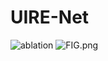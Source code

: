 # UIRE-Net

![ablation](https://github.com/Chenxy875/UIRE-Net/assets/121841006/e6d2fd5f-fce7-409c-bdcf-0a94e9f3e050)
![FIG.png]([https://github.com/Chenxy875/UIRE-Net/assets/121841006/eccaf26f-5cb8-4dea-890d-0ea78ca41d9c](https://github.com/Chenxy875/UIRE-Net/blob/main/images/FIG.png)https://github.com/Chenxy875/UIRE-Net/blob/main/images/FIG.png)

